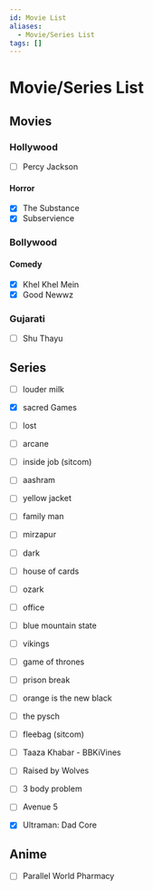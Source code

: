 ```yaml
---
id: Movie List
aliases:
  - Movie/Series List
tags: []
---
```


# Movie/Series List

## Movies
### Hollywood

- [ ] Percy Jackson

#### Horror
- [x] The Substance
- [x] Subservience

### Bollywood

#### Comedy

- [x] Khel Khel Mein
- [x] Good Newwz

### Gujarati
- [ ] Shu Thayu

## Series

- [ ] louder milk
- [x] sacred Games
- [ ] lost
- [ ] arcane
- [ ] inside job (sitcom)
- [ ] aashram
- [ ] yellow jacket
- [ ] family man
- [ ] mirzapur
- [ ] dark
- [ ] house of cards
- [ ] ozark
- [ ] office
- [ ] blue mountain state
- [ ] vikings
- [ ] game of thrones
- [ ] prison break
- [ ] orange is the new black
- [ ] the pysch
- [ ] fleebag (sitcom)
- [ ] Taaza Khabar - BBKiVines
- [ ] Raised by Wolves
- [ ] 3 body problem
- [ ] Avenue 5
- [x] Ultraman: Dad Core


## Anime

- [ ] Parallel World Pharmacy

